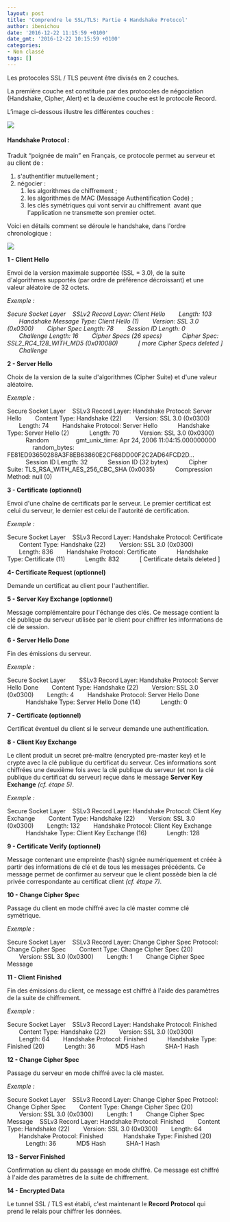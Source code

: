 ```yaml
---
layout: post
title: 'Comprendre le SSL/TLS: Partie 4 Handshake Protocol'
author: ibenichou
date: '2016-12-22 11:15:59 +0100'
date_gmt: '2016-12-22 10:15:59 +0100'
categories:
- Non classé
tags: []
---
```


Les protocoles SSL / TLS peuvent être divisés en 2 couches.

La première couche est constituée par des protocoles de négociation (Handshake, Cipher, Alert) et la deuxième couche est le protocole Record.

L’image ci-dessous illustre les différentes couches :

![](http://blog.eleven-labs.com/wp-content/uploads/2016/12/Untitled-Diagram.png)

#### **Handshake Protocol :**

Traduit “poignée de main” en Français, ce protocole permet au serveur et au client de :

1.  s'authentifier mutuellement ;
2.  négocier :
    1.   les algorithmes de chiffrement ;
    2.  les algorithmes de MAC (Message Authentification Code) ; 
    3.  les clés symétriques qui vont servir au chiffrement  avant que l'application ne transmette son premier octet.

Voici en détails comment se déroule le handshake, dans l'ordre chronologique :

![](http://blog.eleven-labs.com/wp-content/uploads/2016/12/Untitled-Diagram-1.png)

**1 - Client Hello**

Envoi de la version maximale supportée (SSL = 3.0), de la suite d'algorithmes supportés (par ordre de préférence décroissant) et une valeur aléatoire de 32 octets.

*Exemple :*

*Secure Socket Layer
    SSLv2 Record Layer: Client Hello
        Length: 103
        Handshake Message Type: Client Hello (1)
        Version: SSL 3.0 (0x0300)
        Cipher Spec Length: 78
        Session ID Length: 0
        Challenge Length: 16
        Cipher Specs (26 specs)
            Cipher Spec: SSL2\_RC4\_128\_WITH\_MD5 (0x010080)
            \[ more Cipher Specs deleted \]
        Challenge*

**2 - Server Hello**

Choix de la version de la suite d'algorithmes (Cipher Suite) et d'une valeur aléatoire.

*Exemple :*

Secure Socket Layer
    SSLv3 Record Layer: Handshake Protocol: Server Hello
        Content Type: Handshake (22)
        Version: SSL 3.0 (0x0300)
        Length: 74
        Handshake Protocol: Server Hello
            Handshake Type: Server Hello (2)
            Length: 70
            Version: SSL 3.0 (0x0300)
            Random
                gmt\_unix\_time: Apr 24, 2006 11:04:15.000000000
                random\_bytes: FE81ED93650288A3F8EB63860E2CF68DD00F2C2AD64FCD2D...
            Session ID Length: 32
            Session ID (32 bytes)
            Cipher Suite: TLS\_RSA\_WITH\_AES\_256\_CBC\_SHA (0x0035)
            Compression Method: null (0)

**3 - Certificate (optionnel)**

Envoi d'une chaîne de certificats par le serveur. Le premier certificat est celui du serveur, le dernier est celui de l'autorité de certification.

*Exemple :*

Secure Socket Layer
    SSLv3 Record Layer: Handshake Protocol: Certificate
        Content Type: Handshake (22)
        Version: SSL 3.0 (0x0300)
        Length: 836
        Handshake Protocol: Certificate
            Handshake Type: Certificate (11)
            Length: 832
            \[ Certificate details deleted \]

**4- Certificate Request (optionnel)**

Demande un certificat au client pour l'authentifier.

**5 - Server Key Exchange (optionnel)**

Message complémentaire pour l'échange des clés. Ce message contient la clé publique du serveur utilisée par le client pour chiffrer les informations de clé de session.

**6 - Server Hello Done**

Fin des émissions du serveur.

*Exemple :*

Secure Socket Layer
        SSLv3 Record Layer: Handshake Protocol: Server Hello Done
        Content Type: Handshake (22)
        Version: SSL 3.0 (0x0300)
        Length: 4
        Handshake Protocol: Server Hello Done
            Handshake Type: Server Hello Done (14)
            Length: 0

**7 - Certificate (optionnel)**

Certificat éventuel du client si le serveur demande une authentification.

**8 - Client Key Exchange**

Le client produit un secret pré-maître (encrypted pre-master key) et le crypte avec la clé publique du certificat du serveur. Ces informations sont chiffrées une deuxième fois avec la clé publique du serveur (et non la clé publique du certificat du serveur) reçue dans le message **Server Key Exchange** *(cf. étape 5)*.

*Exemple :*

Secure Socket Layer
    SSLv3 Record Layer: Handshake Protocol: Client Key Exchange
        Content Type: Handshake (22)
        Version: SSL 3.0 (0x0300)
        Length: 132
        Handshake Protocol: Client Key Exchange
            Handshake Type: Client Key Exchange (16)
            Length: 128

**9 - Certificate Verify (optionnel)**

Message contenant une empreinte (hash) signée numériquement et créée à partir des informations de clé et de tous les messages précédents. Ce message permet de confirmer au serveur que le client possède bien la clé privée correspondante au certificat client
*(cf. étape 7)*.

**10 - Change Cipher Spec**

Passage du client en mode chiffré avec la clé master comme clé symétrique.

*Exemple :*

Secure Socket Layer
    SSLv3 Record Layer: Change Cipher Spec Protocol: Change Cipher Spec
        Content Type: Change Cipher Spec (20)
        Version: SSL 3.0 (0x0300)
        Length: 1
        Change Cipher Spec Message

**11 - Client Finished**

Fin des émissions du client, ce message est chiffré à l'aide des paramètres de la suite de chiffrement.

*Exemple :*

Secure Socket Layer
    SSLv3 Record Layer: Handshake Protocol: Finished
        Content Type: Handshake (22)
        Version: SSL 3.0 (0x0300)
        Length: 64
        Handshake Protocol: Finished
            Handshake Type: Finished (20)
            Length: 36
            MD5 Hash
            SHA-1 Hash

**12 - Change Cipher Spec**

Passage du serveur en mode chiffré avec la clé master.

*Exemple :*

Secure Socket Layer
    SSLv3 Record Layer: Change Cipher Spec Protocol: Change Cipher Spec
        Content Type: Change Cipher Spec (20)
        Version: SSL 3.0 (0x0300)
        Length: 1
        Change Cipher Spec Message
    SSLv3 Record Layer: Handshake Protocol: Finished
        Content Type: Handshake (22)
        Version: SSL 3.0 (0x0300)
        Length: 64
        Handshake Protocol: Finished
            Handshake Type: Finished (20)
            Length: 36
            MD5 Hash
            SHA-1 Hash

**13 - Server Finished**

Confirmation au client du passage en mode chiffré. Ce message est chiffré à l'aide des paramètres de la suite de chiffrement.

**14 - Encrypted Data**

Le tunnel SSL / TLS est établi, c'est maintenant le **Record Protocol** qui prend le relais pour chiffrer les données.
